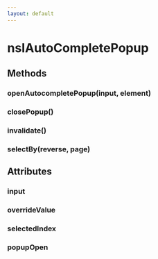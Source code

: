 ```yaml
---
layout: default
---
```


# nsIAutoCompletePopup #

## Methods ##

### openAutocompletePopup(input, element) ###

### closePopup() ###

### invalidate() ###

### selectBy(reverse, page) ###

## Attributes ##

### input ###

### overrideValue ###

### selectedIndex ###

### popupOpen ###
